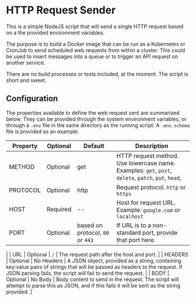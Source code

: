 # HTTP Request Sender

This is a simple NodeJS script that will send a single HTTP request based on a the provided environment variables.

The purpose is to build a Docker image that can be run as a Kubernetes or CronJob to send scheduled web requests from within a cluster. This could be used to insert messages into a queue or to trigger an API request on another service.

There are no build processes or tests included, at the moment. The script is short and sweet.

## Configuration

The properties available to define the web request sent are summarized below. They can be provided through the system environment variables, or through a `.env` file in the same directory as the running script. A `.env.schema` file is provided as an example.

| Property | Optional | Default                          | Description                                                                                         |
| -------- | -------- | -------------------------------- | --------------------------------------------------------------------------------------------------- |
| METHOD   | Optional | get                              | HTTP request method. Use lowercase name. Examples: `get`, `post`, `delete`, `patch`, `put`, `head`, |
| PROTOCOL | Optional | http                             | Request protocol. `http` or `https`                                                                 |
| HOST     | Required | --                               | Host for request URL. Example: `google.com` or `localhost`                                          |
| PORT     | Optional | based on protocol, `80` or `443` | If URL is to a non-standard port, provide that port here.                                           |

|
| URL | Optional | `/` | The request path after the host and port. |
| HEADERS | Optional | No Headers | A JSON object, provided as a string, containing key:value pairs of strings that will be passed as headers to the request. If JSON parsing fails, the script will fail to send the request. |
| BODY | Optional | No Body | Body content to send in the request. The script will attempt to parse this as JSON, and if this fails it will be sent as the string provided. |
